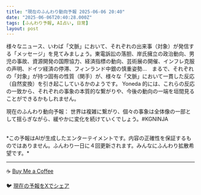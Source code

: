 ```yaml
---
title: "現在のふんわり動向予報 2025-06-06 20:40"
date: "2025-06-06T20:40:28.000Z"
tags: [ふんわり予報, AI占い, 日常]
layout: post
---
```


様々なニュース、いわば「文脈」において、それぞれの出来事（対象）が発信する「メッセージ」を見てみましょう。東電訴訟の落胆、岸氏擁立の政治動向、男児の事故、資源開発の国際協力、経済指標の動向、芸術展の開催、インフレ克服の声明、ドイツ経済の停滞、フィンランド中銀の慎重姿勢…　まるで、それぞれの「対象」が持つ固有の性質（関手）が、様々な「文脈」において一貫した反応（自然変換）を引き起こしているかのようです。  Yoneda 的には、これらの反応の一致から、それぞれの事象の本質的な繋がりや、今後の動向の一端を垣間見ることができるかもしれません。  

現在のふんわり動向予報：
世界は複雑に繋がり、個々の事象は全体像の一部として揺らぎながら、緩やかに変化を続けていくでしょう。#KGNINJA

<br>
*この予報はAIが生成したエンターテイメントです。内容の正確性を保証するものではありません。ふんわり一日に４回更新されます。みんなにふんわり拡散希望です。*

---
☕️ [Buy Me a Coffee](https://www.buymeacoffee.com/kgninja)

🐦 [現在の予報をXでシェア](https://twitter.com/intent/tweet?text=%E7%8F%BE%E5%9C%A8%E3%81%AE%E3%81%B5%E3%82%93%E3%82%8F%E3%82%8A%E4%BA%88%E5%A0%B1%3A%20%E3%80%8C%E6%A7%98%E3%80%85%E3%81%AA%E3%83%8B%E3%83%A5%E3%83%BC%E3%82%B9%E3%80%81%E3%81%84%E3%82%8F%E3%81%B0%E3%80%8C%E6%96%87%E8%84%88%E3%80%8D%E3%81%AB%E3%81%8A%E3%81%84%E3%81%A6%E3%80%81%E3%81%9D%E3%82%8C%E3%81%9E%E3%82%8C%E3%81%AE%E5%87%BA%E6%9D%A5%E4%BA%8B%EF%BC%88%E5%AF%BE%E8%B1%A1%EF%BC%89%E3%81%8C%E7%99%BA%E4%BF%A1%E3%81%99%E3%82%8B%E3%80%8C%E3%83%A1%E3%83%83%E3%82%BB%E3%83%BC%E3%82%B8%E3%80%8D%E3%82%92%E8%A6%8B%E3%81%A6%E3%81%BF%E3%81%BE%E3%81%97%E3%82%87%E3%81%86%E3%80%82%E3%80%8D%23KGNINJA%20%E7%B6%9A%E3%81%8D%E3%81%AF%E3%83%96%E3%83%AD%E3%82%B0%E3%81%A7%EF%BC%81%F0%9F%91%87&url=https%3A%2F%2Fkg-ninja.github.io%2FFunwariyoso%2F)
